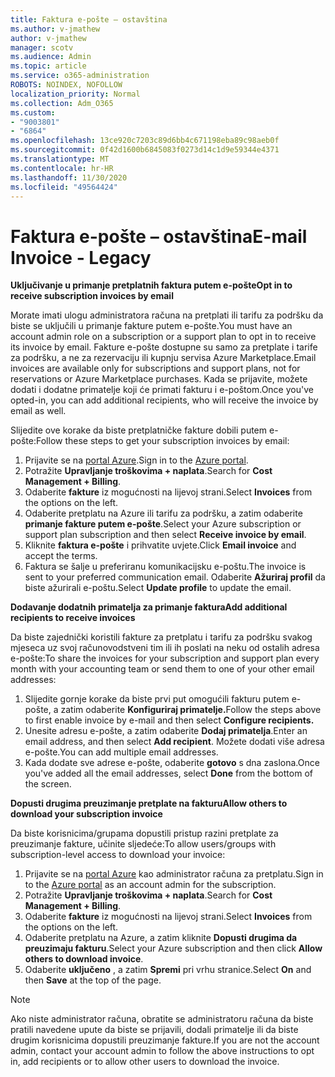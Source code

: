 ```yaml
---
title: Faktura e-pošte – ostavština
ms.author: v-jmathew
author: v-jmathew
manager: scotv
ms.audience: Admin
ms.topic: article
ms.service: o365-administration
ROBOTS: NOINDEX, NOFOLLOW
localization_priority: Normal
ms.collection: Adm_O365
ms.custom:
- "9003801"
- "6864"
ms.openlocfilehash: 13ce920c7203c89d6bb4c671198eba89c98aeb0f
ms.sourcegitcommit: 0f42d1600b6845083f0273d14c1d9e59344e4371
ms.translationtype: MT
ms.contentlocale: hr-HR
ms.lasthandoff: 11/30/2020
ms.locfileid: "49564424"
---
```

# <a name="e-mail-invoice---legacy"></a><span data-ttu-id="cd514-102">Faktura e-pošte – ostavština</span><span class="sxs-lookup"><span data-stu-id="cd514-102">E-mail Invoice - Legacy</span></span>

<span data-ttu-id="cd514-103">**Uključivanje u primanje pretplatnih faktura putem e-pošte**</span><span class="sxs-lookup"><span data-stu-id="cd514-103">**Opt in to receive subscription invoices by email**</span></span>

<span data-ttu-id="cd514-104">Morate imati ulogu administratora računa na pretplati ili tarifu za podršku da biste se uključili u primanje fakture putem e-pošte.</span><span class="sxs-lookup"><span data-stu-id="cd514-104">You must have an account admin role on a subscription or a support plan to opt in to receive its invoice by email.</span></span> <span data-ttu-id="cd514-105">Fakture e-pošte dostupne su samo za pretplate i tarife za podršku, a ne za rezervaciju ili kupnju servisa Azure Marketplace.</span><span class="sxs-lookup"><span data-stu-id="cd514-105">Email invoices are available only for subscriptions and support plans, not for reservations or Azure Marketplace purchases.</span></span> <span data-ttu-id="cd514-106">Kada se prijavite, možete dodati i dodatne primatelje koji će primati fakturu i e-poštom.</span><span class="sxs-lookup"><span data-stu-id="cd514-106">Once you've opted-in, you can add additional recipients, who will receive the invoice by email as well.</span></span>

<span data-ttu-id="cd514-107">Slijedite ove korake da biste pretplatničke fakture dobili putem e-pošte:</span><span class="sxs-lookup"><span data-stu-id="cd514-107">Follow these steps to get your subscription invoices by email:</span></span>

1. <span data-ttu-id="cd514-108">Prijavite se na [portal Azure](https://portal.azure.com/).</span><span class="sxs-lookup"><span data-stu-id="cd514-108">Sign in to the [Azure portal](https://portal.azure.com/).</span></span>
2. <span data-ttu-id="cd514-109">Potražite **Upravljanje troškovima + naplata**.</span><span class="sxs-lookup"><span data-stu-id="cd514-109">Search for **Cost Management + Billing**.</span></span>
3. <span data-ttu-id="cd514-110">Odaberite **fakture** iz mogućnosti na lijevoj strani.</span><span class="sxs-lookup"><span data-stu-id="cd514-110">Select **Invoices** from the options on the left.</span></span>
4. <span data-ttu-id="cd514-111">Odaberite pretplatu na Azure ili tarifu za podršku, a zatim odaberite **primanje fakture putem e-pošte**.</span><span class="sxs-lookup"><span data-stu-id="cd514-111">Select your Azure subscription or support plan subscription and then select **Receive invoice by email**.</span></span>
5. <span data-ttu-id="cd514-112">Kliknite **faktura e-pošte** i prihvatite uvjete.</span><span class="sxs-lookup"><span data-stu-id="cd514-112">Click **Email invoice** and accept the terms.</span></span>
6. <span data-ttu-id="cd514-113">Faktura se šalje u preferiranu komunikacijsku e-poštu.</span><span class="sxs-lookup"><span data-stu-id="cd514-113">The invoice is sent to your preferred communication email.</span></span> <span data-ttu-id="cd514-114">Odaberite **Ažuriraj profil** da biste ažurirali e-poštu.</span><span class="sxs-lookup"><span data-stu-id="cd514-114">Select **Update profile** to update the email.</span></span>

<span data-ttu-id="cd514-115">**Dodavanje dodatnih primatelja za primanje faktura**</span><span class="sxs-lookup"><span data-stu-id="cd514-115">**Add additional recipients to receive invoices**</span></span>

<span data-ttu-id="cd514-116">Da biste zajednički koristili fakture za pretplatu i tarifu za podršku svakog mjeseca uz svoj računovodstveni tim ili ih poslati na neku od ostalih adresa e-pošte:</span><span class="sxs-lookup"><span data-stu-id="cd514-116">To share the invoices for your subscription and support plan every month with your accounting team or send them to one of your other email addresses:</span></span>

1. <span data-ttu-id="cd514-117">Slijedite gornje korake da biste prvi put omogućili fakturu putem e-pošte, a zatim odaberite **Konfiguriraj primatelje.**</span><span class="sxs-lookup"><span data-stu-id="cd514-117">Follow the steps above to first enable invoice by e-mail and then select **Configure recipients.**</span></span>
2. <span data-ttu-id="cd514-118">Unesite adresu e-pošte, a zatim odaberite **Dodaj primatelja**.</span><span class="sxs-lookup"><span data-stu-id="cd514-118">Enter an email address, and then select **Add recipient**.</span></span> <span data-ttu-id="cd514-119">Možete dodati više adresa e-pošte.</span><span class="sxs-lookup"><span data-stu-id="cd514-119">You can add multiple email addresses.</span></span>
3. <span data-ttu-id="cd514-120">Kada dodate sve adrese e-pošte, odaberite **gotovo** s dna zaslona.</span><span class="sxs-lookup"><span data-stu-id="cd514-120">Once you've added all the email addresses, select **Done** from the bottom of the screen.</span></span>

<span data-ttu-id="cd514-121">**Dopusti drugima preuzimanje pretplate na fakturu**</span><span class="sxs-lookup"><span data-stu-id="cd514-121">**Allow others to download your subscription invoice**</span></span>

<span data-ttu-id="cd514-122">Da biste korisnicima/grupama dopustili pristup razini pretplate za preuzimanje fakture, učinite sljedeće:</span><span class="sxs-lookup"><span data-stu-id="cd514-122">To allow users/groups with subscription-level access to download your invoice:</span></span>

1. <span data-ttu-id="cd514-123">Prijavite se na [portal Azure](https://portal.azure.com/) kao administrator računa za pretplatu.</span><span class="sxs-lookup"><span data-stu-id="cd514-123">Sign in to the [Azure portal](https://portal.azure.com/) as an account admin for the subscription.</span></span>
2. <span data-ttu-id="cd514-124">Potražite **Upravljanje troškovima + naplata**.</span><span class="sxs-lookup"><span data-stu-id="cd514-124">Search for **Cost Management + Billing**.</span></span>
3. <span data-ttu-id="cd514-125">Odaberite **fakture** iz mogućnosti na lijevoj strani.</span><span class="sxs-lookup"><span data-stu-id="cd514-125">Select **Invoices** from the options on the left.</span></span>
4. <span data-ttu-id="cd514-126">Odaberite pretplatu na Azure, a zatim kliknite **Dopusti drugima da preuzimaju fakturu**.</span><span class="sxs-lookup"><span data-stu-id="cd514-126">Select your Azure subscription and then click **Allow others to download invoice**.</span></span>
5. <span data-ttu-id="cd514-127">Odaberite **uključeno** , a zatim **Spremi** pri vrhu stranice.</span><span class="sxs-lookup"><span data-stu-id="cd514-127">Select **On** and then **Save** at the top of the page.</span></span>

> [!NOTE]
<span data-ttu-id="cd514-128">Ako niste administrator računa, obratite se administratoru računa da biste pratili navedene upute da biste se prijavili, dodali primatelje ili da biste drugim korisnicima dopustili preuzimanje fakture.</span><span class="sxs-lookup"><span data-stu-id="cd514-128">If you are not the account admin, contact your account admin to follow the above instructions to opt in, add recipients or to allow other users to download the invoice.</span></span>
